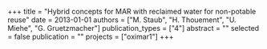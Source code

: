 +++
title = "Hybrid concepts for MAR with reclaimed water for non-potable reuse"
date = 2013-01-01
authors = ["M. Staub", "H. Thouement", "U. Miehe", "G. Gruetzmacher"]
publication_types = ["4"]
abstract = ""
selected = false
publication = ""
projects = ["oximar1"]
+++

